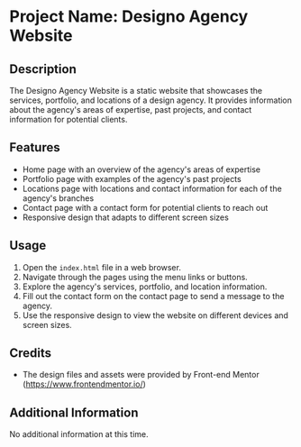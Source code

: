 # Project Name: Designo Agency Website

## Description

The Designo Agency Website is a static website that showcases the services, portfolio, and locations of a design agency. It provides information about the agency's areas of expertise, past projects, and contact information for potential clients.

## Features

- Home page with an overview of the agency's areas of expertise
- Portfolio page with examples of the agency's past projects
- Locations page with locations and contact information for each of the agency's branches
- Contact page with a contact form for potential clients to reach out
- Responsive design that adapts to different screen sizes

## Usage

1. Open the `index.html` file in a web browser.
2. Navigate through the pages using the menu links or buttons.
3. Explore the agency's services, portfolio, and location information.
4. Fill out the contact form on the contact page to send a message to the agency.
5. Use the responsive design to view the website on different devices and screen sizes.

## Credits

- The design files and assets were provided by Front-end Mentor (https://www.frontendmentor.io/)

## Additional Information

No additional information at this time.
